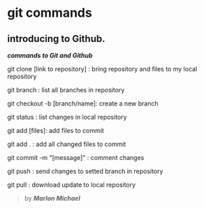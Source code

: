 # git commands

introducing to Github.
------------------------------------

***commands to Git and Github***


git clone [link to repository] : bring repository and files to my local repository

git branch : list all branches in repository

git checkout -b [branch/name]: create a new branch

git status : list changes in local repository

git add [files]: add files to commit

git add . : add all changed files to commit

git commit -m "[message]" : comment changes

git push : send changes to setted branch in repository

git pull : download update to local repository


>by ***Marlon Michael***

